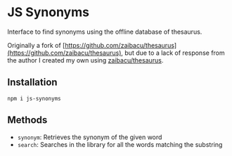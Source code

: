 # JS Synonyms

Interface to find synonyms using the offline database of thesaurus.

Originally a fork of [https://github.com/zaibacu/thesaurus](https://github.com/zaibacu/thesaurus), but due to a lack
of response from the author I created my own using [zaibacu/thesaurus](https://github.com/zaibacu/thesaurus).

## Installation

`npm i js-synonyms`

## Methods

- `synonym`: Retrieves the synonym of the given word
- `search`: Searches in the library for all the words matching the substring
